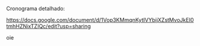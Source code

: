 Cronograma detalhado:

https://docs.google.com/document/d/1Vop3KMmqnKytIVYbijXZstMvoJkEI0tmhHZNixTZIQc/edit?usp=sharing

oie